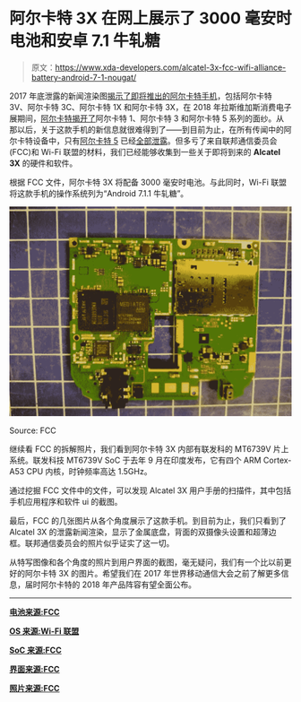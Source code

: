 # 阿尔卡特 3X 在网上展示了 3000 毫安时电池和安卓 7.1 牛轧糖

> 原文：<https://www.xda-developers.com/alcatel-3x-fcc-wifi-alliance-battery-android-7-1-nougat/>

2017 年底泄露的新闻渲染图[揭示了即将推出的阿尔卡特手机](https://www.xda-developers.com/alcatel-5-press-renders-dual-front-facing-camera/)，包括阿尔卡特 3V、阿尔卡特 3C、阿尔卡特 1X 和阿尔卡特 3X，在 2018 年拉斯维加斯消费电子展期间，[阿尔卡特揭开了](https://www.xda-developers.com/alcatel-1-alcatel-3-alcatel-5-series-announced-ces-2018/)阿尔卡特 1、阿尔卡特 3 和阿尔卡特 5 系列的面纱。从那以后，关于这款手机的新信息就很难得到了——到目前为止，在所有传闻中的阿尔卡特设备中，只有[阿尔卡特 5](https://www.xda-developers.com/alcatel-5-fcc-2018/) 已经[全部泄露](https://www.xda-developers.com/evan-blass-render-alcatel-5-leak/)。但多亏了来自联邦通信委员会(FCC)和 Wi-Fi 联盟的材料，我们已经能够收集到一些关于即将到来的 **Alcatel 3X** 的硬件和软件。

根据 FCC 文件，阿尔卡特 3X 将配备 3000 毫安时电池。与此同时，Wi-Fi 联盟将这款手机的操作系统列为“Android 7.1.1 牛轧糖”。

 <picture>![](img/9ac54a727da43a0886dcedc5e33b0f42.png)</picture> 

Source: FCC

继续看 FCC 的拆解照片，我们看到阿尔卡特 3X 内部有联发科的 MT6739V 片上系统。联发科技 MT6739V SoC 于去年 9 月在印度发布，它有四个 ARM Cortex-A53 CPU 内核，时钟频率高达 1.5GHz。

通过挖掘 FCC 文件中的文件，可以发现 Alcatel 3X 用户手册的扫描件，其中包括手机应用程序和软件 ui 的截图。

最后，FCC 的几张图片从各个角度展示了这款手机。到目前为止，我们只看到了 Alcatel 3X 的泄露新闻渲染，显示了金属底盘，背面的双摄像头设置和超薄边框。联邦通信委员会的照片似乎证实了这一切。

从特写图像和各个角度的照片到用户界面的截图，毫无疑问，我们有一个比以前更好的阿尔卡特 3X 的图片。希望我们在 2017 年世界移动通信大会之前了解更多信息，届时阿尔卡特的 2018 年产品阵容有望全面公布。

* * *

[**电池来源:FCC**](https://fccid.io/2ACCJB099/Users-Manual/Alcatel-3X-5058A-PSI-EN-USA-V1-20180125-3727866)

[**OS 来源:Wi-Fi 联盟**](https://www.wi-fi.org/content/search-page?keys=WFA76082)

[**SoC 来源:FCC**](https://fccid.io/2ACCJB099/Internal-Photos/5058A-Interior-Photo-3727840)

[**界面来源:FCC**](https://fccid.io/2ACCJB099/Users-Manual/Alcatel-3X-5058A-QG-EN-USA-V2-20180109-3727867)

[**照片来源:FCC**](https://fccid.io/2ACCJB099/External-Photos/5058A-Exteiror-Photo-3727839)